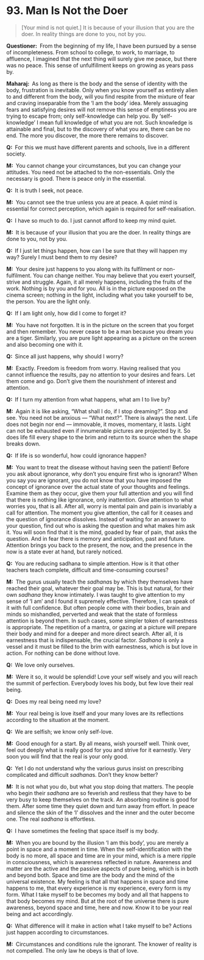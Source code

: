 # 93. Man Is Not the Doer

>[Your mind is not quiet.] It is because of your illusion that you are the doer. In reality things are done to you, not by you.

**Questioner:**&ensp;From the beginning of my life, I have been pursued by a sense of incompleteness. From 
school to college, to work, to marriage, to affluence, I imagined that the next thing will surely give 
me peace, but there was no peace. This sense of unfulfillment keeps on growing as years pass by.

**Maharaj:**&ensp;As long as there is the body and the sense of identity with the body, frustration is 
inevitable. Only when you know yourself as entirely alien to and different from the body, will you find 
respite from the mixture of fear and craving inseparable from the ‘I am the body’ idea. Merely 
assuaging fears and satisfying desires will not remove this sense of emptiness you are trying to 
escape from; only self-knowledge can help you. By ‘self-knowledge’ I mean full knowledge of what 
you are not. Such knowledge is attainable and final, but to the discovery of what you are, there can 
be no end. The more you discover, the more there remains to discover.

**Q:**&ensp;For this we must have different parents and schools, live in a different society.

**M:**&ensp;You cannot change your circumstances, but you can change your attitudes. You need not be 
attached to the non-essentials. Only the necessary is good. There is peace only in the essential.

**Q:**&ensp;It is truth I seek, not peace.

**M:**&ensp;You cannot see the true unless you are at peace. A quiet mind is essential for correct perception, 
which again is required for self-realisation.

**Q:**&ensp;I have so much to do. I just cannot afford to keep my mind quiet.

**M:**&ensp;It is because of your illusion that you are the doer. In reality things are done to you, not by you.

**Q:**&ensp;If I just let things happen, how can I be sure that they will happen my way? Surely I must bend 
them to my desire?

**M:**&ensp;Your desire just happens to you along with its fulfilment or non-fulfilment. You can change 
neither. You may believe that you exert yourself, strive and struggle. Again, it all merely happens, 
including the fruits of the work. Nothing is by you and for you. All is in the picture exposed on the 
cinema screen; nothing in the light, including what you take yourself to be, the person. You are the 
light only.

**Q:**&ensp;If I am light only, how did I come to forget it?

**M:**&ensp;You have not forgotten. It is in the picture on the screen that you forget and then remember. 
You never cease to be a man because you dream you are a tiger. Similarly, you are pure light 
appearing as a picture on the screen and also becoming one with it.

**Q:**&ensp;Since all just happens, why should I worry?

**M:**&ensp;Exactly. Freedom is freedom from worry. Having realised that you cannot influence the results, 
pay no attention to your desires and fears. Let them come and go. Don’t give them the nourishment 
of interest and attention.

**Q:**&ensp;If I turn my attention from what happens, what am I to live by?

**M:**&ensp;Again it is like asking, “What shall I do, if I stop dreaming?”. Stop and see. You need not be 
anxious — “What next?”. There is always the next. Life does not begin nor end — immovable, it moves, 
momentary, it lasts. Light can not be exhausted even if innumerable pictures are projected by it. 
So does life fill every shape to the brim and return to its source when the shape breaks down.

**Q:**&ensp;If life is so wonderful, how could ignorance happen?

**M:**&ensp;You want to treat the disease without having seen the patient! Before you ask about ignorance, 
why don’t you enquire first who is ignorant? When you say you are ignorant, you do not know 
that you have imposed the concept of ignorance over the actual state of your thoughts and feelings. 
Examine them as they occur, give them your full attention and you will find that there is nothing like 
ignorance, only inattention. Give attention to what worries you, that is all. After all, worry is mental 
pain and pain is invariably a call for attention. The moment you give attention, the call for it ceases 
and the question of ignorance dissolves. Instead of waiting for an answer to your question, find out 
who is asking the question and what makes him ask it. You will soon find that it is the mind, goaded 
by fear of pain, that asks the question. And in fear there is memory and anticipation, past and 
future. Attention brings you back to the present, the now, and the presence in the now is a state 
ever at hand, but rarely noticed.

**Q:**&ensp;You are reducing <span data-tippy-content="The practice which produces success, <em>siddhi</em>.">sadhana</span> to simple attention. How is it that other teachers teach complete, 
difficult and time-consuming courses?

**M:**&ensp;The <span data-tippy-content="Spiritual teacher, preceptor.">guru</span>s usually teach the *sadhana*s by which they themselves have reached their goal, 
whatever their goal may be. This is but natural, for their own *sadhana* they know intimately. I was 
taught to give attention to my sense of ‘I am’ and I found it supremely effective. Therefore, I can 
speak of it with full confidence. But often people come with their bodies, brain and minds so 
mishandled, perverted and weak that the state of formless attention is beyond them. In such cases, 
some simpler token of earnestness is appropriate. The repetition of a <span data-tippy-content="Incantation, hymn, an instrument of thought, ideal sounds visualised as letters and vocalised as syllables. A <em>mantra</em> is a group of words whose constant repetition produces specific results.">mantra</span>, or gazing at a picture 
will prepare their body and mind for a deeper and more direct search. After all, it is earnestness that 
is indispensable, the crucial factor. *Sadhana* is only a vessel and it must be filled to the brim with 
earnestness, which is but love in action. For nothing can be done without love.

**Q:**&ensp;We love only ourselves.

**M:**&ensp;Were it so, it would be splendid! Love your self wisely and you will reach the summit of perfection. Everybody loves his body, but few love their real being.

**Q:**&ensp;Does my real being need my love?

**M:**&ensp;Your real being is love itself and your many loves are its reflections according to the situation at 
the moment.

**Q:**&ensp;We are selfish; we know only self-love.

**M:**&ensp;Good enough for a start. By all means, wish yourself well. Think over, feel out deeply what is 
really good for you and strive for it earnestly. Very soon you will find that the real is your only good.

**Q:**&ensp;Yet I do not understand why the various *guru*s insist on prescribing complicated and difficult 
*sadhana*s. Don’t they know better?

**M:**&ensp;It is not what you do, but what you stop doing that matters. The people who begin their *sadhana* 
are so feverish and restless that they have to be very busy to keep themselves on the track. An 
absorbing routine is good for them. After some time they quiet down and turn away from effort. In 
peace and silence the skin of the ‘I’ dissolves and the inner and the outer become one. The real 
*sadhana* is effortless.

**Q:**&ensp;I have sometimes the feeling that space itself is my body.

**M:**&ensp;When you are bound by the illusion ‘I am this body’, you are merely a point in space and a 
moment in time. When the self-identification with the body is no more, all space and time are in your 
mind, which is a mere ripple in consciousness, which is awareness reflected in nature. Awareness 
and matter are the active and the passive aspects of pure being, which is in both and beyond both. 
Space and time are the body and the mind of the universal existence. My feeling is that all that 
happens in space and time happens to me, that every experience is my experience, every form is 
my form. What I take myself to be becomes my body and all that happens to that body becomes 
my mind. But at the root of the universe there is pure awareness, beyond space and time, here and 
now. Know it to be your real being and act accordingly.

**Q:**&ensp;What difference will it make in action what I take myself to be? Actions just happen according to
circumstances.

**M:**&ensp;Circumstances and conditions rule the ignorant. The knower of reality is not compelled. The 
only law he obeys is that of love.


<script>
export default {
  props: ["slot-key"],
  mounted () {
    tippy("[data-tippy-content]", {allowHTML: true});
  }
}
</script>